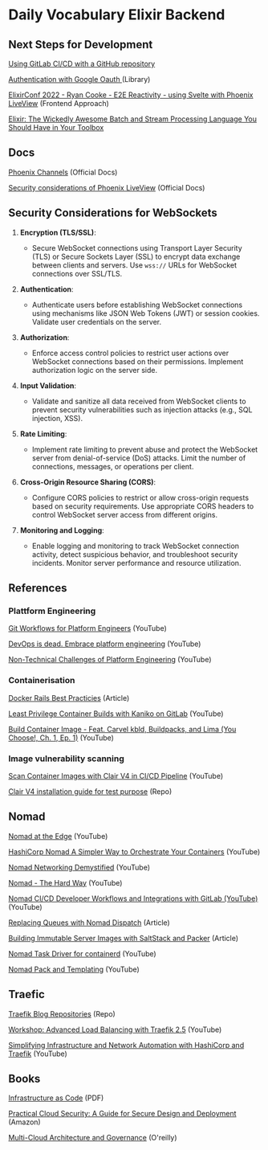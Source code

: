 # Daily Vocabulary Elixir Backend

## Next Steps for Development

[Using GitLab CI/CD with a GitHub repository](https://docs.gitlab.com/ee/ci/ci_cd_for_external_repos/github_integration.html)

[Authentication with Google Oauth ](https://github.com/dwyl/elixir-auth-google) (Library)

[ElixirConf 2022 - Ryan Cooke - E2E Reactivity - using Svelte with Phoenix LiveView](https://www.youtube.com/watch?v=asm2TTm035o) (Frontend Approach)

[Elixir: The Wickedly Awesome Batch and Stream Processing Language You Should Have in Your Toolbox](https://www.youtube.com/watch?v=4c6tY0dLni4&t=2s)

## Docs     

[Phoenix Channels](https://tmbb.github.io/phoenix/channels.html) (Official Docs)

[Security considerations of Phoenix LiveView](https://hexdocs.pm/phoenix_live_view/security-model.html) (Official Docs)


## Security Considerations for WebSockets

1. **Encryption (TLS/SSL)**:
   - Secure WebSocket connections using Transport Layer Security (TLS) or Secure Sockets Layer (SSL) to encrypt data exchange between clients and servers. Use `wss://` URLs for WebSocket connections over SSL/TLS.

2. **Authentication**:
   - Authenticate users before establishing WebSocket connections using mechanisms like JSON Web Tokens (JWT) or session cookies. Validate user credentials on the server.

3. **Authorization**:
   - Enforce access control policies to restrict user actions over WebSocket connections based on their permissions. Implement authorization logic on the server side.

4. **Input Validation**:
   - Validate and sanitize all data received from WebSocket clients to prevent security vulnerabilities such as injection attacks (e.g., SQL injection, XSS).

5. **Rate Limiting**:
   - Implement rate limiting to prevent abuse and protect the WebSocket server from denial-of-service (DoS) attacks. Limit the number of connections, messages, or operations per client.

6. **Cross-Origin Resource Sharing (CORS)**:
   - Configure CORS policies to restrict or allow cross-origin requests based on security requirements. Use appropriate CORS headers to control WebSocket server access from different origins.

7. **Monitoring and Logging**:
   - Enable logging and monitoring to track WebSocket connection activity, detect suspicious behavior, and troubleshoot security incidents. Monitor server performance and resource utilization.

## References

### Plattform Engineering

[Git Workflows for Platform Engineers](https://www.youtube.com/watch?v=c8mw636b3ek&ab_channel=AllThingsOpen) (YouTube)

[DevOps is dead. Embrace platform engineering](https://www.youtube.com/watch?v=F8xXXVoLqoo&ab_channel=CNCF%5BCloudNativeComputingFoundation%5D) (YouTube)

[Non-Technical Challenges of Platform Engineering](https://www.youtube.com/watch?v=m6nlREbQ6LQ&t=665s&ab_channel=HashiCorp) (YouTube)

### Containerisation

[Docker Rails Best Practicies](https://lipanski.com/posts/dockerfile-ruby-best-practices#dockerfile-for-a-rails-app-with-assets-and-private-dependencies) (Article)

[Least Privilege Container Builds with Kaniko on GitLab](https://www.youtube.com/watch?v=d96ybcELpFs&ab_channel=GitLabUnfiltered) (YouTube)

[Build Container Image - Feat. Carvel kbld, Buildpacks, and Lima (You Choose!, Ch. 1, Ep. 1)](https://www.youtube.com/watch?v=GDInFocQJTU&ab_channel=DevOpsToolkit) (YouTube)

### Image vulnerability scanning

[Scan Container Images with Clair V4 in CI/CD Pipeline](https://www.youtube.com/watch?v=fjlEGF4qyQ0&ab_channel=mkdev) (YouTube)

[Clair V4 installation guide for test purpose](https://quay.github.io/clair/howto/testing.html) (Repo)

## Nomad

[Nomad at the Edge](https://www.youtube.com/watch?v=59z7gjNSUvs&ab_channel=HashiCorp) (YouTube)

[HashiCorp Nomad A Simpler Way to Orchestrate Your Containers](https://www.youtube.com/watch?v=BaRqLIaTfZU&ab_channel=HashiCorp) (YouTube)

[Nomad Networking Demystified](https://www.youtube.com/watch?v=s1Py5RD9bZo&list=LL&index=1&ab_channel=HashiCorp) (YouTube)

[Nomad - The Hard Way](https://www.youtube.com/watch?v=31rvngI7vUk&t=1623s&ab_channel=HashiCorp) (YouTube)

[Nomad CI/CD Developer Workflows and Integrations with GitLab (YouTube)](https://www.youtube.com/watch?v=jpTFZNFHz1o&t=948s&ab_channel=HashiCorp) (YouTube)

[Replacing Queues with Nomad Dispatch](https://www.hashicorp.com/blog/replacing-queues-with-nomad-dispatch) (Article)

[Building Immutable Server Images with SaltStack and Packer](https://www.jamesridgway.co.uk/building-immutable-server-images-with-saltstack-and-packer/) (Article)

[Nomad Task Driver for containerd](https://www.youtube.com/watch?v=DTdMjTgR3kg&ab_channel=HashiCorp) (YouTube)

[Nomad Pack and Templating](https://www.youtube.com/watch?v=5R8N2p4XSWs&ab_channel=HashiCorp) (YouTube)

## Traefic 

[Traefik Blog Repositories](https://github.com/traefik-tech-blog) (Repo)

[Workshop: Advanced Load Balancing with Traefik 2.5](https://www.youtube.com/watch?v=eUlAS-FdELg&ab_channel=TraefikLabs) (YouTube)

[Simplifying Infrastructure and Network Automation with HashiCorp and Traefik](https://www.youtube.com/watch?v=7VtZEZAi6qU&ab_channel=TraefikLabs) (YouTube)

## Books 

[Infrastructure as Code](https://dl.ebooksworld.ir/books/Infrastructure.as.Code.2nd.Edition.Kief.Morris.OReilly.9781098114671.EBooksWorld.ir.pdf) (PDF)

[Practical Cloud Security: A Guide for Secure Design and Deployment](https://www.amazon.com/Practical-Cloud-Security-Secure-Deployment/dp/1492037516/) (Amazon)

[Multi-Cloud Architecture and Governance](https://www.oreilly.com/library/view/multi-cloud-architecture-and/9781800203198) (O'reilly)
